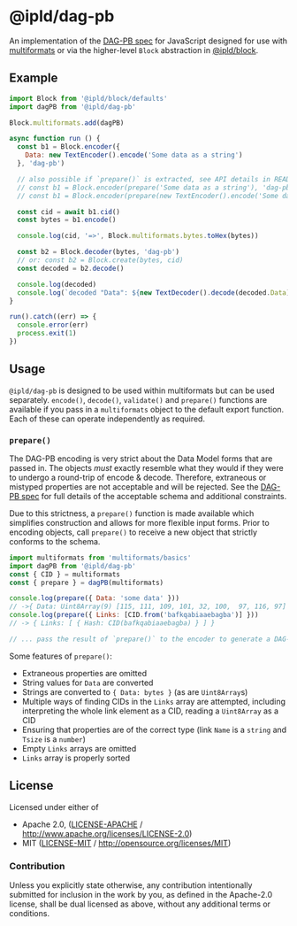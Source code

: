 # @ipld/dag-pb

An implementation of the [DAG-PB spec](https://github.com/ipld/specs/blob/master/block-layer/codecs/dag-pb.md) for JavaScript designed for use with [multiformats](https://github.com/multiformats/js-multiformats) or via the higher-level `Block` abstraction in [@ipld/block](https://github.com/ipld/js-block).

## Example

```js
import Block from '@ipld/block/defaults'
import dagPB from '@ipld/dag-pb'

Block.multiformats.add(dagPB)

async function run () {
  const b1 = Block.encoder({
    Data: new TextEncoder().encode('Some data as a string')
  }, 'dag-pb')

  // also possible if `prepare()` is extracted, see API details in README
  // const b1 = Block.encoder(prepare('Some data as a string'), 'dag-pb')
  // const b1 = Block.encoder(prepare(new TextEncoder().encode('Some data as a string')), 'dag-pb')

  const cid = await b1.cid()
  const bytes = b1.encode()

  console.log(cid, '=>', Block.multiformats.bytes.toHex(bytes))

  const b2 = Block.decoder(bytes, 'dag-pb')
  // or: const b2 = Block.create(bytes, cid)
  const decoded = b2.decode()

  console.log(decoded)
  console.log(`decoded "Data": ${new TextDecoder().decode(decoded.Data)}`)
}

run().catch((err) => {
  console.error(err)
  process.exit(1)
})
```

## Usage

`@ipld/dag-pb` is designed to be used within multiformats but can be used separately. `encode()`, `decode()`, `validate()` and `prepare()` functions are available if you pass in a `multiformats` object to the default export function. Each of these can operate independently as required.

### `prepare()`

The DAG-PB encoding is very strict about the Data Model forms that are passed in. The objects _must_ exactly resemble what they would if they were to undergo a round-trip of encode & decode. Therefore, extraneous or mistyped properties are not acceptable and will be rejected. See the [DAG-PB spec](https://github.com/ipld/specs/blob/master/block-layer/codecs/dag-pb.md) for full details of the acceptable schema and additional constraints.

Due to this strictness, a `prepare()` function is made available which simplifies construction and allows for more flexible input forms. Prior to encoding objects, call `prepare()` to receive a new object that strictly conforms to the schema.

```js
import multiformats from 'multiformats/basics'
import dagPB from '@ipld/dag-pb'
const { CID } = multiformats
const { prepare } = dagPB(multiformats)

console.log(prepare({ Data: 'some data' }))
// ->{ Data: Uint8Array(9) [115, 111, 109, 101, 32, 100,  97, 116, 97] }
console.log(prepare({ Links: [CID.from('bafkqabiaaebagba')] }))
// -> { Links: [ { Hash: CID(bafkqabiaaebagba) } ] }

// ... pass the result of `prepare()` to the encoder to generate a DAG-PB block
```

Some features of `prepare()`:

* Extraneous properties are omitted
* String values for `Data` are converted
* Strings are converted to `{ Data: bytes }` (as are `Uint8Array`s)
* Multiple ways of finding CIDs in the `Links` array are attempted, including interpreting the whole link element as a CID, reading a `Uint8Array` as a CID
* Ensuring that properties are of the correct type (link `Name` is a `string` and `Tsize` is a `number`)
* Empty `Links` arrays are omitted
* `Links` array is properly sorted

## License

Licensed under either of

 * Apache 2.0, ([LICENSE-APACHE](LICENSE-APACHE) / http://www.apache.org/licenses/LICENSE-2.0)
 * MIT ([LICENSE-MIT](LICENSE-MIT) / http://opensource.org/licenses/MIT)

### Contribution

Unless you explicitly state otherwise, any contribution intentionally submitted for inclusion in the work by you, as defined in the Apache-2.0 license, shall be dual licensed as above, without any additional terms or conditions.
